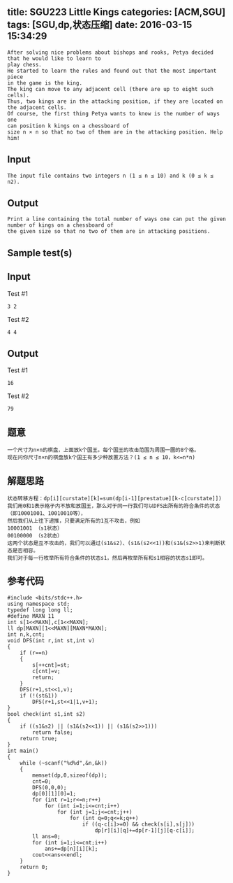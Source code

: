 title: SGU223 Little Kings
categories: [ACM,SGU]
tags: [SGU,dp,状态压缩]
date: 2016-03-15 15:34:29
---

	After solving nice problems about bishops and rooks, Petya decided that he would like to learn to 
	play chess. 
	He started to learn the rules and found out that the most important piece 
	in the game is the king. 
	The king can move to any adjacent cell (there are up to eight such cells). 
	Thus, two kings are in the attacking position, if they are located on the adjacent cells. 
	Of course, the first thing Petya wants to know is the number of ways one 
	can position k kings on a chessboard of 
	size n × n so that no two of them are in the attacking position. Help him! 

<!--more-->

## Input

	The input file contains two integers n (1 ≤ n ≤ 10) and k (0 ≤ k ≤ n2). 

## Output

	Print a line containing the total number of ways one can put the given number of kings on a chessboard of 
	the given size so that no two of them are in attacking positions. 

## Sample test(s)

## Input
Test #1 

	3 2 

Test #2 

	4 4 

## Output
Test #1 

	16 

Test #2 

	79 

## 题意

	一个尺寸为n×n的棋盘，上面放k个国王。每个国王的攻击范围为周围一圈的8个格。
	现在问你尺寸n×n的棋盘放k个国王有多少种放置方法？(1 ≤ n ≤ 10，k<=n*n)

## 解题思路

	状态转移方程：dp[i][curstate][k]=sum(dp[i-1][prestatue][k-c[curstate]])
	我们用0和1表示格子内不放和放国王，那么对于同一行我们可以DFS出所有的符合条件的状态（即10001001、10010010等），
	然后我们从上往下递推，只要满足所有的1互不攻击，例如
	10001001 （s1状态）
	00100000 （s2状态）
	这两个状态是互不攻击的，我们可以通过(s1&s2)、(s1&(s2<<1))和(s1&(s2>>1)来判断状态是否相容。
	我们对于每一行枚举所有符合条件的状态s1，然后再枚举所有和s1相容的状态s1即可。

## 参考代码

```objc
#include <bits/stdc++.h>
using namespace std;
typedef long long ll;
#define MAXN 11
int s[1<<MAXN],c[1<<MAXN];
ll dp[MAXN][1<<MAXN][MAXN*MAXN];
int n,k,cnt;
void DFS(int r,int st,int v)
{
	if (r==n)
	{
		s[++cnt]=st;
		c[cnt]=v;
		return;
	}
	DFS(r+1,st<<1,v);
	if (!(st&1))
		DFS(r+1,st<<1|1,v+1);
}
bool check(int s1,int s2)
{
	if ((s1&s2) || (s1&(s2<<1)) || (s1&(s2>>1))) 
		return false;
	return true;
}
int main()
{
	while (~scanf("%d%d",&n,&k))
	{
		memset(dp,0,sizeof(dp));
		cnt=0;
		DFS(0,0,0);
		dp[0][1][0]=1;
		for (int r=1;r<=n;r++)
			for (int i=1;i<=cnt;i++)
				for (int j=1;j<=cnt;j++)
					for (int q=0;q<=k;q++)
						if ((q-c[i]>=0) && check(s[i],s[j]))
							dp[r][i][q]+=dp[r-1][j][q-c[i]];
		ll ans=0;
		for (int i=1;i<=cnt;i++)
			ans+=dp[n][i][k];
		cout<<ans<<endl;
	}
	return 0;
}
```
	

